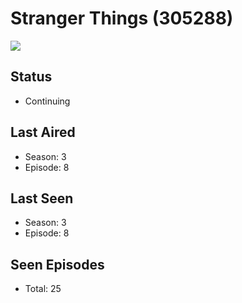 # Stranger Things (305288)

<img src="https://dg31sz3gwrwan.cloudfront.net/poster/305288/1149668-0-optimized.jpg" />

## Status
* Continuing
## Last Aired
* Season: 3
* Episode: 8
## Last Seen
* Season: 3
* Episode: 8
## Seen Episodes
* Total: 25
